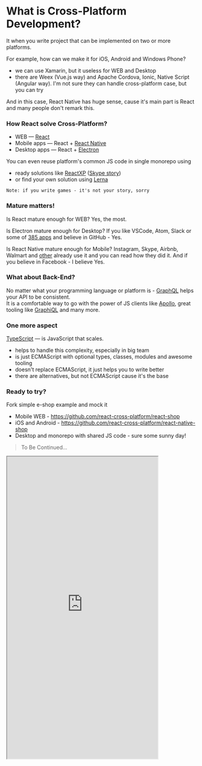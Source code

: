 # What is Cross-Platform Development?
It when you write project that can be implemented on two or more platforms.

For example, how can we make it for iOS, Android and Windows Phone?

* we can use Xamarin, but it useless for WEB and Desktop
* there are Weex (Vue.js way) and Apache Cordova, Ionic, Native Script (Angular way). I'm not sure they can handle cross-platform case, but you can try

And in this case, React Native has huge sense, cause it's main part is React and many people don't remark this.

### How React solve Cross-Platform?

* WEB — [React](https://facebook.github.io/react/)
* Mobile apps — React + [React Native](https://facebook.github.io/react-native/)
* Desktop apps — React + [Electron](https://electron.atom.io/)

You can even reuse platform's common JS code in single monorepo using

* ready solutions like [ReactXP](https://microsoft.github.io/reactxp/) ([Skype story](https://microsoft.github.io/reactxp/blog/2017/04/06/introducing-reactxp.html))
* or find your own solution using [Lerna](https://lernajs.io/)

`Note: if you write games - it's not your story, sorry`

### Mature matters!

Is React mature enough for WEB? Yes, the most.

Is Electron mature enough for Desktop? If you like VSCode, Atom, Slack or some of [385 apps](https://electron.atom.io/apps/) and believe in GitHub - Yes.

Is React Native mature enough for Mobile? Instagram, Skype, Airbnb, Walmart and [other](https://facebook.github.io/react-native/showcase.html) already use it and you can read how they did it. And if you believe in Facebook - I believe Yes.

### What about Back-End?

No matter what your programming language or platform is - [GraphQL](http://graphql.org/) helps your API to be consistent.
<br/> 
It is a comfortable way to go with the power of JS clients like [Apollo](http://dev.apollodata.com/), great tooling like [GraphiQL](https://github.com/graphql/graphiql) and many more.

### One more aspect

[TypeScript](https://www.typescriptlang.org/) — is JavaScript that scales.

* helps to handle this complexity, especially in big team
* is just ECMAScript with optional types, classes, modules and awesome tooling
* doesn't replace ECMAScript, it just helps you to write better
* there are alternatives, but not ECMAScript cause it's the base

### Ready to try?

Fork simple e-shop example and mock it

* Mobile WEB - https://github.com/react-cross-platform/react-shop
* iOS and Android - https://github.com/react-cross-platform/react-native-shop
* Desktop and monorepo with shared JS code - sure some sunny day!

> To Be Continued...


<iframe src="https://www.youtube.com/watch?v=LoAn7Y_jrIE" width=400 height=800></iframe>
